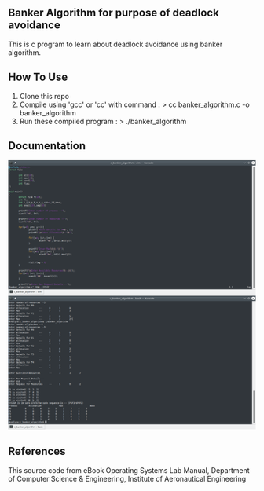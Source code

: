Banker Algorithm for purpose of deadlock avoidance
---------------------------------------------------

This is c program to learn about deadlock avoidance using banker algorithm.


## How To Use
1. Clone this repo
2. Compile using 'gcc' or 'cc' with command : > cc banker_algorithm.c -o banker_algorithm
3. Run these compiled program : > ./banker_algorithm

## Documentation
![alt text](https://github.com/ibnuhalimm/c-banker-algorithm/blob/master/docs/img_001.png?raw=true "Source Code")
![alt text](https://github.com/ibnuhalimm/c-banker-algorithm/blob/master/docs/img_002.png?raw=true "Running Programs")


## References
This source code from eBook Operating Systems Lab Manual, Department of Computer Science & Engineering, Institute of Aeronautical Engineering
